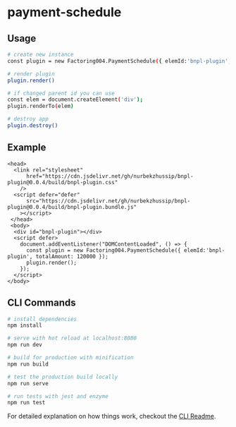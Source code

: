 # payment-schedule

## Usage
``` bash
# create new instance
const plugin = new Factoring004.PaymentSchedule({ elemId:'bnpl-plugin', totalAmount: 120000 })

# render plugin
plugin.render()

# if changed parent id you can use
const elem = document.createElement('div');
plugin.renderTo(elem)

# destroy app
plugin.destroy()
```


## Example
```
<head>
  <link rel="stylesheet"
      href="https://cdn.jsdelivr.net/gh/nurbekzhussip/bnpl-plugin@0.0.4/build/bnpl-plugin.css"
    />
  <script defer="defer"
      src="https://cdn.jsdelivr.net/gh/nurbekzhussip/bnpl-plugin@0.0.4/build/bnpl-plugin.bundle.js"
    ></script>
 </head>
 <body>
  <div id="bnpl-plugin"></div>
  <script defer>
    document.addEventListener("DOMContentLoaded", () => {
      const plugin = new Factoring004.PaymentSchedule({ elemId:'bnpl-plugin', totalAmount: 120000 });
      plugin.render();
    });
  </script>
</body>
```




## CLI Commands

``` bash
# install dependencies
npm install

# serve with hot reload at localhost:8080
npm run dev

# build for production with minification
npm run build

# test the production build locally
npm run serve

# run tests with jest and enzyme
npm run test
```

For detailed explanation on how things work, checkout the [CLI Readme](https://github.com/developit/preact-cli/blob/master/README.md).
